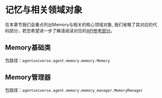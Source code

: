 # 记忆与相关领域对象
在本章节我们会重点列出Memory与相关的核心领域对象, 我们省略了其对应的代码部分，若您希望进一步了解请阅读对应的[API参考部分](../../技术组件/其他/API参考.md)。

## Memory基础类
包路径：`agentuniverse.agent.memory.memory.Memory`

## Memory管理器
包路径：`agentuniverse.agent.memory.memory_manager.MemoryManager`